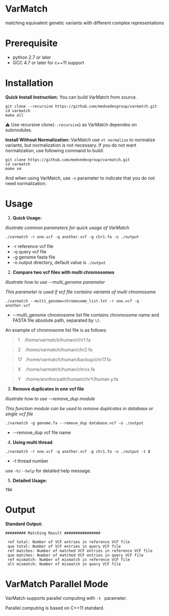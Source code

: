 # VarMatch
matching equivalent genetic variants with different complex representations

# Prerequisite
- python 2.7 or later
- GCC 4.7 or later for c++11 support

# Installation
**Quick Install Instruction:**
You can build VarMatch from source. 
```
git clone --recursive https://github.com/medvedevgroup/varmatch.git
cd varmatch
make all
```
:warning: Use recursive clone(`--recursive`) as VarMatch dependes on submodules.

**Install Without Normalization:**
VarMatch use `vt normalize` to normalize variants, but normalization is not necessary. If you do not want normalization, use following command to build:
```
git clone https://github.com/medvedevgroup/varmatch.git
cd varmatch
make vm
```
And when using VarMatch, use `-n` parameter to indicate that you do not need normalization.

# Usage
1. **Quick Usage:**

*illustrate common parameters for quick usage of VarMatch*

```
./varmatch -r one.vcf -q another.vcf -g chr1.fa -o ./output
```
- -r reference vcf file
- -q query vcf file
- -g genome fasta file
- -o output directory, default value is `./output`

2. **Compare two vcf files with multi chromosomes**

*illustrate how to use --multi_genome parameter*

*This parameter is used if vcf file contains variants of multi chromosome*

```
./varmatch --multi_genome=chromosome_list.txt -r one.vcf -q another.vcf
```

- --multi_genome chromosome list file contains chromosome name and FASTA file absolute path, separated by `\t`.

An example of chromosome list file is as follows:

>1&nbsp;&nbsp;&nbsp;&nbsp;/home/varmatch/human/chr1.fa

>2&nbsp;&nbsp;&nbsp;&nbsp;/home/varmatch/human/chr2.fa

>17&nbsp;&nbsp;&nbsp;/home/varmatch/human/backup/chr17.fa

>X&nbsp;&nbsp;&nbsp;&nbsp;/home/varmatch/human/chrxx.fa

>Y&nbsp;&nbsp;&nbsp;&nbsp;/home/anotherpath/human/chrY/human.y.fa

3. **Remove duplicates in one vcf file**

*illustrate how to use --remove_dup module*

*This function module can be used to remove duplicates in database or single vcf file*

```
./varmatch -g genome.fa --remove_dup database.vcf -o ./output
```

- --remove_dup vcf file name

4. **Using multi thread**

```
./varmatch -r one.vcf -q another.vcf -g chr1.fa -o ./output -t 8
```

- -t thread number

use `-h/--help` for detailed help message.


5. **Detailed Usage:**
```
TBA
```

# Output
**Standard Output:**
```
######### Matching Result ################

 ref total: Number of VCF entries in reference VCF file
 que total: Number of VCF entries in query VCF file
 ref matches: Number of matched VCF entries in reference VCF file
 que matches: Number of matched VCF entries in query VCF file
 ref mismatch: Number of mismatch in reference VCF file
 alt mismatch: Number of mismatch in query VCF file

```
# VarMatch Parallel Mode
VarMatch supports parallel computing with `-t ` parameter.

Parallel computing is based on C++11 standard.

